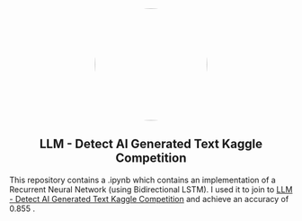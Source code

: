 <div align="center"><img src="https://static-00.iconduck.com/assets.00/kaggle-icon-512x512-ubnqei0x.png" style="border-radius:50%" width="200"/></div>

<center><h2>LLM - Detect AI Generated Text Kaggle Competition</h2></center>

This repository contains a .ipynb which contains an implementation of a Recurrent Neural Network (using Bidirectional LSTM). I used it to join to <a href="https://portswigger.net/web-security/all-labs">LLM - Detect AI Generated Text Kaggle Competition</a> and achieve an accuracy of 0.855 .



